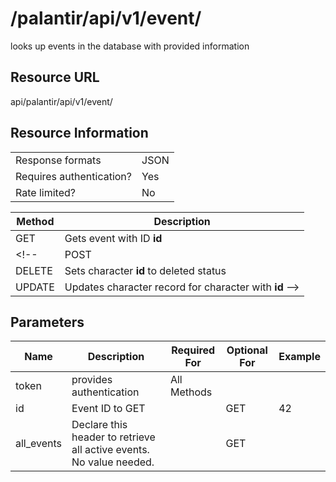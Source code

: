 
# /palantir/api/v1/event/
looks up events in the database with provided information

## Resource URL
api/palantir/api/v1/event/

## Resource Information
|||
|--|--|
|Response formats | JSON |
|Requires authentication?| Yes |
|Rate limited? | No |

|Method | Description |
| --- | ---
| GET | Gets event with ID **id**
<!-- | POST | Adds new character
| DELETE | Sets character **id** to deleted status
| UPDATE | Updates character record for character with **id** -->

## Parameters
| Name | Description | Required For | Optional For | Example
|--|--|--|--|--
token | provides authentication | All Methods | | 
id | Event ID to GET | | GET | 42
all_events | Declare this header to retrieve all active events. No value needed. | | GET | 

